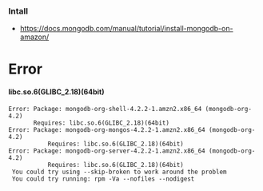 ### Intall

- https://docs.mongodb.com/manual/tutorial/install-mongodb-on-amazon/

# Error
#### libc.so.6(GLIBC_2.18)(64bit)

    Error: Package: mongodb-org-shell-4.2.2-1.amzn2.x86_64 (mongodb-org-4.2)
           Requires: libc.so.6(GLIBC_2.18)(64bit)
	Error: Package: mongodb-org-mongos-4.2.2-1.amzn2.x86_64 (mongodb-org-4.2)
			   Requires: libc.so.6(GLIBC_2.18)(64bit)
	Error: Package: mongodb-org-server-4.2.2-1.amzn2.x86_64 (mongodb-org-4.2)
			   Requires: libc.so.6(GLIBC_2.18)(64bit)
	 You could try using --skip-broken to work around the problem
	 You could try running: rpm -Va --nofiles --nodigest
    
